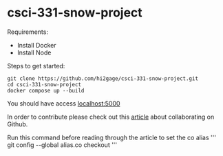 # csci-331-snow-project
Requirements:
- Install Docker
- Install Node

Steps to get started:

```
git clone https://github.com/hi2gage/csci-331-snow-project.git
cd csci-331-snow-project
docker compose up --build
```
You should have access [localhost:5000](http://localhost:5000)

In order to contribute please check out this [article](https://medium.com/@jonathanmines/the-ultimate-github-collaboration-guide-df816e98fb67) about collaborating on Github.

Run this command before reading through the article to set the co alias
'''
git config --global alias.co checkout
'''

